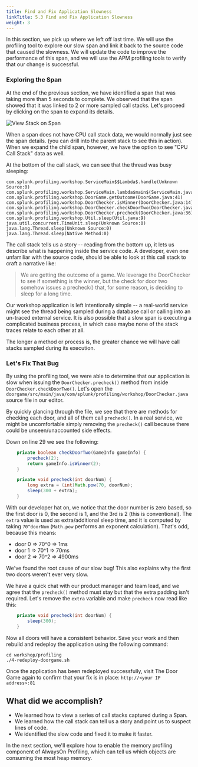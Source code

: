 ```yaml
---
title: Find and Fix Application Slowness
linkTitle: 5.3 Find and Fix Application Slowness
weight: 3
---
```


In this section, we pick up where we left off last time.
We will use the profiling tool to explore our slow span and link it
back to the source code that caused the slowness. We will update the code to improve
the performance of this span, and we will use the APM profiling tools to verify
that our change is successful.

### Exploring the Span

At the end of the previous section, we have identified a span that was taking more
than 5 seconds to complete. We observed that the span showed that it was linked
to 2 or more sampled call stacks. Let's proceed by clicking on the span to expand its details.

![View Stack on Span](../images/view_stack_on_span.png)

When a span does not have CPU call stack data, we would normally just see the span details.
(you can drill into the parent stack to see this in action). When we expand the child span, however,
we have the option to see "CPU Call Stack" data as well. 

At the bottom of the call stack, we can see that the thread was busy sleeping: 

```
com.splunk.profiling.workshop.ServiceMain$$Lambda$.handle(Unknown Source:0)
com.splunk.profiling.workshop.ServiceMain.lambda$main$(ServiceMain.java:34)
com.splunk.profiling.workshop.DoorGame.getOutcome(DoorGame.java:41)
com.splunk.profiling.workshop.DoorChecker.isWinner(DoorChecker.java:14)
com.splunk.profiling.workshop.DoorChecker.checkDoorTwo(DoorChecker.java:30)
com.splunk.profiling.workshop.DoorChecker.precheck(DoorChecker.java:36)
com.splunk.profiling.workshop.Util.sleep(Util.java:9)
java.util.concurrent.TimeUnit.sleep(Unknown Source:0)
java.lang.Thread.sleep(Unknown Source:0)
java.lang.Thread.sleep(Native Method:0)
```

The call stack tells us a story -- reading from the bottom up, it lets us describe
what is happening inside the service code. A developer, even one unfamiliar with the
source code, should be able to look at this call stack to craft a narrative like:
> We are getting the outcome of a game. We leverage the DoorChecker to
> see if something is the winner, but the check for door two somehow issues
> a precheck() that, for some reason, is deciding to sleep for a long time.

Our workshop application is left intentionally simple -- a real-world service might see the
thread being sampled during a database call or calling into an un-traced external service.
It is also possible that a slow span is executing a complicated business process,
in which case maybe none of the stack traces relate to each other at all.

The longer a method or process is, the greater chance we will have call stacks
sampled during its execution.

### Let's Fix That Bug

By using the profiling tool, we were able to determine that our application is slow
when issuing the `DoorChecker.precheck()` method from inside `DoorChecker.checkDoorTwo()`.
Let's open the `doorgame/src/main/java/com/splunk/profiling/workshop/DoorChecker.java` source file in our editor.

By quickly glancing through the file, we see that there are methods for checking
each door, and all of them call `precheck()`. In a real service, we might be uncomfortable
simply removing the `precheck()` call because there could be unseen/unaccounted side
effects.

Down on line 29 we see the following:
```java
    private boolean checkDoorTwo(GameInfo gameInfo) {
        precheck(2);
        return gameInfo.isWinner(2);
    }

    private void precheck(int doorNum) {
        long extra = (int)Math.pow(70, doorNum);
        sleep(300 + extra);
    }
```

With our developer hat on, we notice that the door number is zero based, so
the first door is 0, the second is 1, and the 3rd is 2 (this is conventional).
The `extra` value is used as extra/additional sleep time, and it is computed by taking
`70^doorNum` (`Math.pow` performs an exponent calculation). That's odd, because this means:
* door 0 => 70^0 => 1ms
* door 1 => 70^1 => 70ms
* door 2 => 70^2 => 4900ms

We've found the root cause of our slow bug! This also explains why the first two doors
weren't ever very slow.

We have a quick chat with our product manager and team lead, and we agree that the `precheck()`
method must stay but that the extra padding isn't required. Let's remove the `extra` variable
and make `precheck` now read like this:

```java
    private void precheck(int doorNum) {
        sleep(300);
    }
```

Now all doors will have a consistent behavior. Save your work and then rebuild and redeploy the application using the following command: 

```
cd workshop/profiling
./4-redeploy-doorgame.sh
```

Once the application has been redeployed successfully, visit The Door Game again to confirm that your fix is in place:
`http://<your IP address>:81`

## What did we accomplish?

* We learned how to view a series of call stacks captured during a Span.
* We learned how the call stack can tell us a story and point us to suspect lines of code.
* We identified the slow code and fixed it to make it faster.

In the next section, we'll explore how to enable the memory profiling component of AlwaysOn Profiling, which can tell us which objects are consuming the most heap memory. 